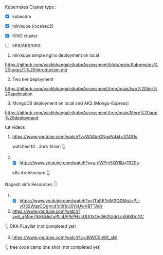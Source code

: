 Kubernetes Cluster type :
- [x] kubeadm
- [x] minikube (local/ec2)
- [x] KIND cluster
- [ ] EKS/AKS/GKS


1. minikube simple nginx deployment on local 

https://github.com/yashbhangale/kubeAssessment/blob/main/Kubernates%20notes/1.%20Introduction.md

2. Two tier deployment

https://github.com/yashbhangale/kubeAssessment/tree/main/two%20tier%20application

3. MongoDB deployment on local and AKS (Mongo-Express)

https://github.com/yashbhangale/kubeAssessment/tree/main/Mern%20app%20deployment


tut videos 

1. https://www.youtube.com/watch?v=W04brGNgxN4&t=37451s 

    watched till : 3hrs 12min 👆

2. - [x] https://www.youtube.com/watch?v=a-nWPre5QYI&t=1020s 

    k8s Architecture 👆

Nagesh sir's Resources 👇

1. - [x] https://www.youtube.com/watch?v=fTuEKYpM3Q0&list=PL-yO32WqsOQgVcd1cSfbU6YsUwVBTTACr

2. https://www.youtube.com/watch?v=6_gMoe7Ik8k&list=PLl4APkPHzsUUOkOv3i62UidrLmSB8DcGC

👆 CKA PLaylist (not completed yet)

3. https://www.youtube.com/watch?v=d6WC5n9G_sM

👆 free code camp one shot (not completed yet)